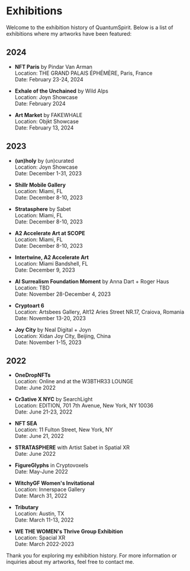 # Exhibitions

Welcome to the exhibition history of QuantumSpirit. Below is a list of exhibitions where my artworks have been featured:

## 2024

- **NFT Paris** by Pindar Van Arman  
  Location: THE GRAND PALAIS ÉPHÉMÈRE, Paris, France  
  Date: February 23-24, 2024

- **Exhale of the Unchained** by Wild Alps  
  Location: Joyn Showcase  
  Date: February 2024

- **Art Market** by FAKEWHALE  
  Location: Objkt Showcase  
  Date: February 13, 2024

## 2023

- **(un)holy** by (un)curated  
  Location: Joyn Showcase  
  Date: December 1-31, 2023

- **Shillr Mobile Gallery**  
  Location: Miami, FL  
  Date: December 8-10, 2023

- **Stratasphere** by Sabet  
  Location: Miami, FL  
  Date: December 8-10, 2023

- **A2 Accelerate Art at SCOPE**  
  Location: Miami, FL  
  Date: December 8-10, 2023

- **Intertwine, A2 Accelerate Art**  
  Location: Miami Bandshell, FL  
  Date: December 9, 2023

- **AI Surrealism Foundation Moment** by Anna Dart + Roger Haus  
  Location: TBD  
  Date: November 28-December 4, 2023

- **Cryptoart 6**  
  Location: Artsbees Gallery, Alt12 Aries Street NR.17, Craiova, Romania  
  Date: November 13-20, 2023

- **Joy City** by Neal Digital + Joyn  
  Location: Xidan Joy City, Beijing, China  
  Date: November 1-15, 2023


## 2022

- **OneDropNFTs**  
  Location: Online and at the W3BTHR33 LOUNGE  
  Date: June 2022

- **Cr3ative X NYC** by SearchLight  
  Location: EDITION, 701 7th Avenue, New York, NY 10036  
  Date: June 21-23, 2022

- **NFT SEA**  
  Location: 11 Fulton Street, New York, NY  
  Date: June 21, 2022

- **STRATASPHERE** with Artist Sabet in Spatial XR  
  Date: June 2022

- **FigureGlyphs** in Cryptovoxels  
  Date: May-June 2022

- **WitchyGF Women's Invitational**  
  Location: Innerspace Gallery  
  Date: March 31, 2022

- **Tributary**  
  Location: Austin, TX  
  Date: March 11-13, 2022

- **WE THE WOMEN's Thrive Group Exhibition**  
  Location: Spacial XR  
  Date: March 2022-2023


Thank you for exploring my exhibition history. For more information or inquiries about my artworks, feel free to contact me.

